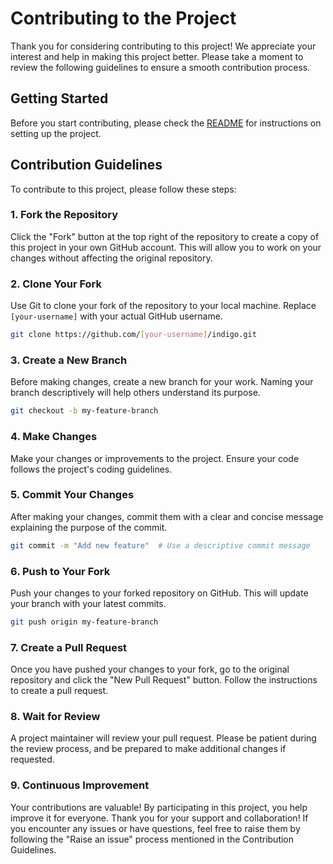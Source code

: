 # Contributing to the Project
Thank you for considering contributing to this project! We appreciate your interest and help in making this project better. Please take a moment to review the following guidelines to ensure a smooth contribution process.

## Getting Started
Before you start contributing, please check the [README](https://github.com/sergiokopplin/indigo#setup) for instructions on setting up the project.

## Contribution Guidelines
To contribute to this project, please follow these steps:

### 1. Fork the Repository
Click the "Fork" button at the top right of the repository to create a copy of this project in your own GitHub account. This will allow you to work on your changes without affecting the original repository.

### 2. Clone Your Fork
Use Git to clone your fork of the repository to your local machine. Replace `[your-username]` with your actual GitHub username.

```bash
git clone https://github.com/[your-username]/indigo.git
```
### 3. Create a New Branch
Before making changes, create a new branch for your work. Naming your branch descriptively will help others understand its purpose.
```bash
git checkout -b my-feature-branch
```
### 4. Make Changes
Make your changes or improvements to the project. Ensure your code follows the project's coding guidelines.

### 5. Commit Your Changes
After making your changes, commit them with a clear and concise message explaining the purpose of the commit.
```bash
git commit -m "Add new feature"  # Use a descriptive commit message
```
### 6. Push to Your Fork
Push your changes to your forked repository on GitHub. This will update your branch with your latest commits.
```bash
git push origin my-feature-branch
```
### 7. Create a Pull Request
Once you have pushed your changes to your fork, go to the original repository and click the "New Pull Request" button. Follow the instructions to create a pull request.

### 8. Wait for Review
A project maintainer will review your pull request. Please be patient during the review process, and be prepared to make additional changes if requested.

### 9. Continuous Improvement
Your contributions are valuable! By participating in this project, you help improve it for everyone. Thank you for your support and collaboration!
If you encounter any issues or have questions, feel free to raise them by following the "Raise an issue" process mentioned in the Contribution Guidelines.
